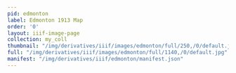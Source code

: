 ```yaml
---
pid: edmonton
label: Edmonton 1913 Map
order: '0'
layout: iiif-image-page
collection: my_coll
thumbnail: "/img/derivatives/iiif/images/edmonton/full/250,/0/default.jpg"
full: "/img/derivatives/iiif/images/edmonton/full/1140,/0/default.jpg"
manifest: "/img/derivatives/iiif/edmonton/manifest.json"
---
```

